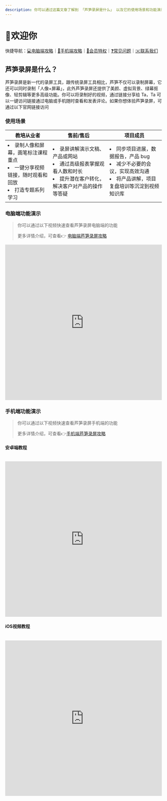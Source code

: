 ```yaml
---
description: 你可以通过这篇文章了解到 「芦笋录屏是什么」 以及它的使用场景和功能演示
---
```


# 👏欢迎你

快捷导航：[💻电脑端攻略](basic/pc.md)｜[📱手机端攻略](basic/phone.md)｜[🌟会员特权](basic/vip.md)｜[❓常见问题](faq.md)｜[✉️联系我们](contact.md)

## 芦笋录屏是什么？

芦笋录屏是新一代的录屏工具，跟传统录屏工具相比，芦笋不仅可以录制屏幕，它还可以同时录制「人像+屏幕」，此外芦笋录屏还提供了美颜、虚拟背景、绿幕抠像、轻剪辑等更多高级功能。你可以将录制好的视频，通过链接分享给 Ta，Ta 可以一键访问链接通过电脑或手机随时查看和发表评论。如果你想体验芦笋录屏，可通过以下官网链接访问

<Link title="芦笋录屏官网——新一代极简视频录制工具" logo="https://lusun.com/logo.png" link="https://lusun.com"></Link>

### 使用场景

| 教培从业者                                                                                                  | 售前/售后                                                                                                                         | 项目成员                                                                                                                            |
| ----------------------------------------------------------------------------------------------------------- | --------------------------------------------------------------------------------------------------------------------------------- | ----------------------------------------------------------------------------------------------------------------------------------- |
| <li>录制人像和屏幕，画笔标注课程重点</li><li>一键分享视频链接，随时观看和回放</li><li>打造专题系列学习</li> | <li>录屏讲解演示文稿、产品或网站</li><li>通过高级报表掌握观看人数和时长</li><li>提升潜在客户转化，解决客户对产品的操作等答疑</li> | <li>同步项目进展，数据报告，产品 bug</li><li>减少不必要的会议，实现高效沟通</li><li>将产品讲解，项目复盘培训等沉淀到视频知识库</li> |

### 电脑端功能演示

> 你可以通过以下视频快速查看芦笋录屏电脑端的功能
>
> 更多详情介绍，可查看👉 [电脑端芦笋录屏攻略](basic/pc.md)

<iframe src="https://lusun.com/embed/?id=nrLsJuK8lZJ" width="100%" height="500px" scrolling="no" border="0" frameborder="no" framespacing="0" allowfullscreen="true"></iframe>

### 手机端功能演示

> 你可以通过以下视频快速查看芦笋录屏手机端的功能
>
> 更多详情介绍，可查看👉[手机端芦笋录屏攻略](basic/phone.md)

#### 安卓端教程

<br>

<iframe src="https://lusun.com/embed/?id=KnLIirUaw9b" width="100%" height="500px" scrolling="no" border="0" frameborder="no" framespacing="0" allowfullscreen="true"></iframe>

<br>

#### iOS视频教程

<br>

<iframe src="https://lusun.com/embed/?id=UDBTH8prKgU" width="100%" height="500px" scrolling="no" border="0" frameborder="no" framespacing="0" allowfullscreen="true"></iframe>
